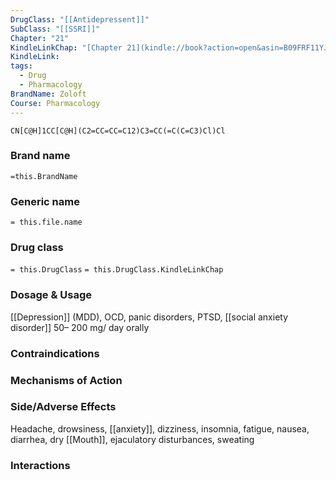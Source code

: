 ```yaml
---
DrugClass: "[[Antidepressent]]"
SubClass: "[[SSRI]]"
Chapter: "21"
KindleLinkChap: "[Chapter 21](kindle://book?action=open&asin=B09FRF11YJ&location=10945)"
KindleLink: 
tags:
  - Drug
  - Pharmacology
BrandName: Zoloft
Course: Pharmacology
---
```

```smiles
CN[C@H]1CC[C@H](C2=CC=CC=C12)C3=CC(=C(C=C3)Cl)Cl
```

### Brand name
`=this.BrandName`
### Generic name
`= this.file.name`
### Drug class 
`= this.DrugClass`
	`= this.DrugClass.KindleLinkChap`

### Dosage & Usage
[[Depression]] (MDD), OCD, panic disorders, PTSD, [[social anxiety disorder]]
50– 200 mg/ day orally

### Contraindications

### Mechanisms of Action

### Side/Adverse Effects
Headache, drowsiness, [[anxiety]], dizziness, insomnia, fatigue, nausea, diarrhea, dry [[Mouth]], ejaculatory disturbances, sweating 

### Interactions
